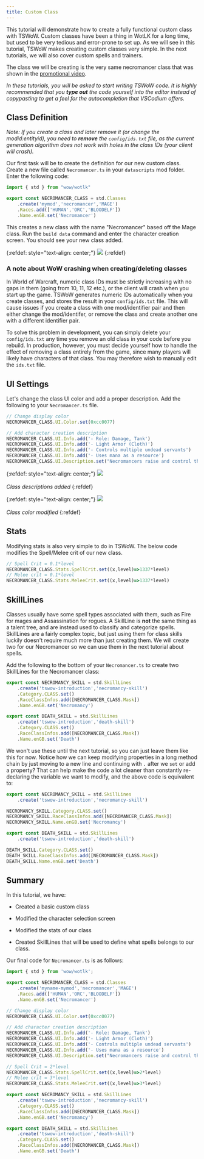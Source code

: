 ```yaml
---
title: Custom Class
---
```


This tutorial will demonstrate how to create a fully functional custom class with TSWoW. Custom classes have been a thing in WotLK for a long time, but used to be very tedious and error-prone to set up. As we will see in this tutorial, TSWoW makes creating custom classes very simple. In the next tutorials, we will also cover custom spells and trainers.

The class we will be creating is the very same necromancer class that was shown in the [promotional video](https://youtu.be/VugHLQ303_k).

_In these tutorials, you will be asked to start writing TSWoW code. It is highly recommended that you **type out** the code yourself into the editor instead of copypasting to get a feel for the autocompletion that VSCodium offers._

## Class Definition

_Note: If you create a class and later remove it (or change the modid:entityid), you need to **remove** the `config/ids.txt` file, as the current generation algorithm does not work with holes in the class IDs (your client will crash)._

Our first task will be to create the definition for our new custom class. Create a new file called `Necromancer.ts` in your `datascripts` mod folder. Enter the following code:

```ts
import { std } from "wow/wotlk"

export const NECROMANCER_CLASS = std.Classes
    .create('mymod','necromancer','MAGE')
    .Races.add(['HUMAN','ORC','BLOODELF'])
    .Name.enGB.set('Necromancer')
```

This creates a new class with the name "Necromancer" based off the Mage class. Run the `build data` command and enter the character creation screen. You should see your new class added.

{:refdef: style="text-align: center;"}
![](necromancer-charcreate.png)
{:refdef}

### A note about WoW crashing when creating/deleting classes

In World of Warcraft, numeric class IDs must be strictly increasing with no gaps in them (going from 10, 11, 12 etc.), or the client will crash when you start up the game. TSWoW generates numeric IDs automatically when you create classes, and stores the result in your `config/ids.txt` file. This will cause issues if you create a class with one mod/identifier pair and then either change the mod/identifer, or remove the class and create another one with a different identifier pair.

To solve this problem in development, you can simply delete your `config/ids.txt` any time you remove an old class in your code before you rebuild. In production, however, you must decide yourself how to handle the effect of removing a class entirely from the game, since many players will likely have characters of that class. You may therefore wish to manually edit the `ids.txt` file.

## UI Settings

Let's change the class UI color and add a proper description. Add the following to your `Necromancer.ts` file.

```ts
// Change display color
NECROMANCER_CLASS.UI.Color.set(0xcc0077)

// Add character creation description
NECROMANCER_CLASS.UI.Info.add('- Role: Damage, Tank')
NECROMANCER_CLASS.UI.Info.add('- Light Armor (Cloth)')
NECROMANCER_CLASS.UI.Info.add('- Controls multiple undead servants')
NECROMANCER_CLASS.UI.Info.add('- Uses mana as a resource')
NECROMANCER_CLASS.UI.Description.set("Necromancers raise and control the undead.")
```

{:refdef: style="text-align: center;"}
![](necromancer-description.png)
<br/><br/>
_Class descriptions added_
{:refdef}

{:refdef: style="text-align: center;"}
![](necromancer-classcolor.png)
<br/><br/>
_Class color modified_
{:refdef}

## Stats

Modifying stats is also very simple to do in TSWoW. The below code modifies the Spell/Melee crit of our new class.

```ts
// Spell Crit = 0.1*level
NECROMANCER_CLASS.Stats.SpellCrit.set((x,level)=>1337*level)
// Melee crit = 0.1*level
NECROMANCER_CLASS.Stats.MeleeCrit.set((x,level)=>1337*level)
```

## SkillLines
Classes usually have some spell types associated with them, such as Fire for mages and Assassination for rogues. A SkillLine is **not** the same thing as a talent tree, and are instead used to classify and categorize spells. SkillLines are a fairly complex topic, but just using them for class skills luckily doesn't require much more than just creating them. We will create two for our Necromancer so we can use them in the next tutorial about spells.

Add the following to the bottom of your `Necromancer.ts` to create two SkillLines for the Necromancer class:

```ts
export const NECROMANCY_SKILL = std.SkillLines
    .create('tswow-introduction','necromancy-skill')
    .Category.CLASS.set()
    .RaceClassInfos.add([NECROMANCER_CLASS.Mask])
    .Name.enGB.set('Necromancy')

export const DEATH_SKILL = std.SkillLines
    .create('tswow-introduction','death-skill')
    .Category.CLASS.set()
    .RaceClassInfos.add([NECROMANCER_CLASS.Mask])
    .Name.enGB.set('Death')
```

We won't use these until the next tutorial, so you can just leave them like this for now. Notice how we can keep modifying properties in a long method chain by just moving to a new line and continuing with `.` after we `set` or add a property? That can help make the code a lot cleaner than constantly re-declaring the variable we want to modify, and the above code is equivalent to:

```ts
export const NECROMANCY_SKILL = std.SkillLines
    .create('tswow-introduction','necromancy-skill')

NECROMANCY_SKILL.Category.CLASS.set()
NECROMANCY_SKILL.RaceClassInfos.add([NECROMANCER_CLASS.Mask])
NECROMANCY_SKILL.Name.enGB.set('Necromancy')

export const DEATH_SKILL = std.SkillLines
    .create('tswow-introduction','death-skill')

DEATH_SKILL.Category.CLASS.set()
DEATH_SKILL.RaceClassInfos.add([NECROMANCER_CLASS.Mask])
DEATH_SKILL.Name.enGB.set('Death')
```

## Summary

In this tutorial, we have:

- Created a basic custom class

- Modified the character selection screen

- Modified the stats of our class

- Created SkillLines that will be used to define what spells belongs to our class.

Our final code for `Necromancer.ts` is as follows:
```ts
import { std } from 'wow/wotlk';

export const NECROMANCER_CLASS = std.Classes
    .create('myname-mymod','necromancer','MAGE')
    .Races.add(['HUMAN','ORC','BLOODELF'])
    .Name.enGB.set('Necromancer')

// Change display color
NECROMANCER_CLASS.UI.Color.set(0xcc0077)

// Add character creation description
NECROMANCER_CLASS.UI.Info.add('- Role: Damage, Tank')
NECROMANCER_CLASS.UI.Info.add('- Light Armor (Cloth)')
NECROMANCER_CLASS.UI.Info.add('- Controls multiple undead servants')
NECROMANCER_CLASS.UI.Info.add('- Uses mana as a resource')
NECROMANCER_CLASS.UI.Description.set("Necromancers raise and control the undead.")

// Spell Crit = 2*level
NECROMANCER_CLASS.Stats.SpellCrit.set((x,level)=>2*level)
// Melee crit = 3*level
NECROMANCER_CLASS.Stats.MeleeCrit.set((x,level)=>3*level)

export const NECROMANCY_SKILL = std.SkillLines
    .create('tswow-introduction','necromancy-skill')
    .Category.CLASS.set()
    .RaceClassInfos.add([NECROMANCER_CLASS.Mask])
    .Name.enGB.set('Necromancy')

export const DEATH_SKILL = std.SkillLines
    .create('tswow-introduction','death-skill')
    .Category.CLASS.set()
    .RaceClassInfos.add([NECROMANCER_CLASS.Mask])
    .Name.enGB.set('Death')
```
